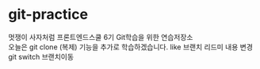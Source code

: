 # git-practice
멋쟁이 사자처럼 프론트엔드스쿨 6기 Git학습을 위한 연습저장소  
오늘은 git clone (복제) 기능을 추가로 학습하겠습니다.
like 브랜치 리드미 내용 변경 git switch 브랜치이동